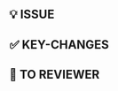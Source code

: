 ## 💡 ISSUE
<!-- 연관 이슈 번호 EX) #이슈번호 및 기능/수정 이유 요약 -->

## ✅ KEY-CHANGES
<!-- 작업내용 설명 -->

## 💬 TO REVIEWER
<!-- 참고사항 설명 -->
